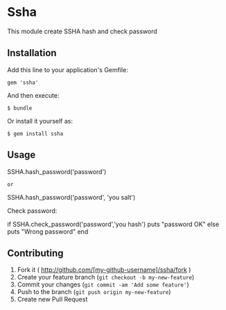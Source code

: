# Ssha

This module create SSHA hash     and check password

## Installation

Add this line to your application's Gemfile:

    gem 'ssha'

And then execute:

    $ bundle

Or install it yourself as:

    $ gem install ssha

## Usage

SSHA.hash_password('password')

    or

SSHA.hash_password('password', 'you salt')


Check password:

if SSHA.check_password('password','you hash')
    puts "password OK"
else
    puts "Wrong password"
end

## Contributing

1. Fork it ( http://github.com/[my-github-username]/ssha/fork )
2. Create your feature branch (`git checkout -b my-new-feature`)
3. Commit your changes (`git commit -am 'Add some feature'`)
4. Push to the branch (`git push origin my-new-feature`)
5. Create new Pull Request
